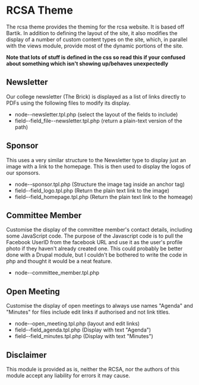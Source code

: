 # RCSA Theme

The rcsa theme provides the theming for the rcsa website.  It is based off Bartik.  In addition to defining the layout of the site, it also modifies the display of a number of custom content types on the site, which, in parallel with the views module, provide most of the dynamic portions of the site.

**Note that lots of stuff is defined in the css so read this if your confused about something which isn't showing up/behaves unexpectedly**

## Newsletter

Our college newsletter (The Brick) is displayed as a list of links directly to PDFs using the following files to modify its display.

 - node--newsletter.tpl.php (select the layout of the fields to include)
 - field--field_file--newsletter.tpl.php (return a plain-text version of the path)

## Sponsor

This uses a very similar structure to the Newsletter type to display just an image with a link to the homepage.  This is then used to display the logos of our sponsors.

 - node--sponsor.tpl.php (Structure the image tag inside an anchor tag)
 - field--field_logo.tpl.php (Return the plain text link to the image)
 - field--field_homepage.tpl.php (Return the plain text link to the homeage)

## Committee Member

Customise the display of the committee member's contact details, including some JavaScript code.  The purpose of the Javascript code is to pull the Facebook UserID from the facebook URL and use it as the user's profile photo if they haven't already created one.  This could probably be better done with a Drupal module, but I couldn't be bothered to write the code in php and thought it would be a neat feature.

 - node--committee_member.tpl.php

## Open Meeting

Customise the display of open meetings to always use names "Agenda" and "Minutes" for files include edit links if authorised and not link titles.

 - node--open_meeting.tpl.php (layout and edit links)
 - field--field_agenda.tpl.php (Display with text "Agenda")
 - field--field_minutes.tpl.php (Display with text "Minutes")


## Disclaimer

This module is provided as is, neither the RCSA, nor the authors of this module accept any liability for errors it may cause.